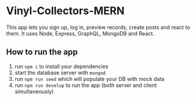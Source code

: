 # Vinyl-Collectors-MERN
This app lets you sign up, log in, preview records, create posts and react to them. It uses Node, Express, GraphQL, MongoDB and React.


## How to run the app

1. run `npm i` to install your dependencies
2. start the database server with `mongod`
3. run `npm run seed` which will populate your DB with mock data
4. run `npm run develop` to run the app (both server and client simultaneously)
